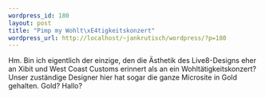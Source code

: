 ```yaml
--- 
wordpress_id: 180
layout: post
title: "Pimp my Wohlt\xE4tigkeitskonzert"
wordpress_url: http://localhost/~jankrutisch/wordpress/?p=180
---
```

Hm. Bin ich eigentlich der einzige, den die &Auml;sthetik des Live8-Designs eher an Xibit und West Coast Customs erinnert als an ein Wohlt&auml;tigkeitskonzert? Unser zust&auml;ndige Designer hier hat sogar die ganze Microsite in Gold gehalten. Gold? Hallo?
